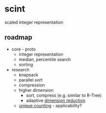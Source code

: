 # scint
scaled integer representation

## roadmap

* core - proto
  * integer representation
  * median, percentile search
  * sorting
* research
  * knapsack
  * parallel sort
  * compression
  * higher dimension
    * sort, compress (e.g. similar to R-Tree)
    * adaptive [dimension reduction](https://en.wikipedia.org/wiki/Category:Dimension_reduction)
  * [unique counting](https://en.wikipedia.org/wiki/Count-distinct_problem) - applicability?
